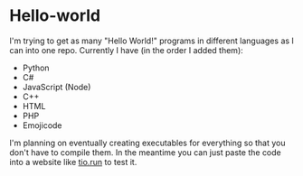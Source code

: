# Hello-world
I'm trying to get as many "Hello World!" programs in different languages as I can into one repo. Currently I have (in the order I added them):
+ Python
+ C#
+ JavaScript (Node)
+ C++
+ HTML
+ PHP
+ Emojicode

I'm planning on eventually creating executables for everything so that you don't have to compile them. In the meantime you can just paste the code into a website like [tio.run](https://tio.run) to test it.
